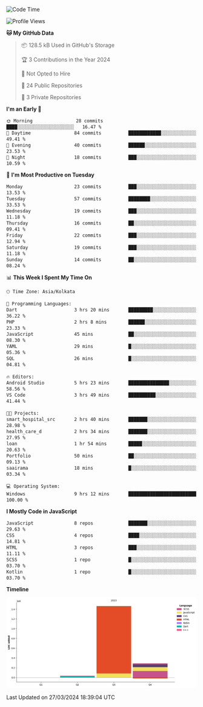 <!--START_SECTION:waka-->
![Code Time](http://img.shields.io/badge/Code%20Time-294%20hrs%209%20mins-blue)

![Profile Views](http://img.shields.io/badge/Profile%20Views-0-blue)

**🐱 My GitHub Data** 

> 📦 128.5 kB Used in GitHub's Storage 
 > 
> 🏆 3 Contributions in the Year 2024
 > 
> 🚫 Not Opted to Hire
 > 
> 📜 24 Public Repositories 
 > 
> 🔑 3 Private Repositories 
 > 
**I'm an Early 🐤** 

```text
🌞 Morning                28 commits          ████░░░░░░░░░░░░░░░░░░░░░   16.47 % 
🌆 Daytime                84 commits          ████████████░░░░░░░░░░░░░   49.41 % 
🌃 Evening                40 commits          ██████░░░░░░░░░░░░░░░░░░░   23.53 % 
🌙 Night                  18 commits          ███░░░░░░░░░░░░░░░░░░░░░░   10.59 % 
```
📅 **I'm Most Productive on Tuesday** 

```text
Monday                   23 commits          ███░░░░░░░░░░░░░░░░░░░░░░   13.53 % 
Tuesday                  57 commits          ████████░░░░░░░░░░░░░░░░░   33.53 % 
Wednesday                19 commits          ███░░░░░░░░░░░░░░░░░░░░░░   11.18 % 
Thursday                 16 commits          ██░░░░░░░░░░░░░░░░░░░░░░░   09.41 % 
Friday                   22 commits          ███░░░░░░░░░░░░░░░░░░░░░░   12.94 % 
Saturday                 19 commits          ███░░░░░░░░░░░░░░░░░░░░░░   11.18 % 
Sunday                   14 commits          ██░░░░░░░░░░░░░░░░░░░░░░░   08.24 % 
```


📊 **This Week I Spent My Time On** 

```text
🕑︎ Time Zone: Asia/Kolkata

💬 Programming Languages: 
Dart                     3 hrs 20 mins       █████████░░░░░░░░░░░░░░░░   36.22 % 
PHP                      2 hrs 8 mins        ██████░░░░░░░░░░░░░░░░░░░   23.33 % 
JavaScript               45 mins             ██░░░░░░░░░░░░░░░░░░░░░░░   08.30 % 
YAML                     29 mins             █░░░░░░░░░░░░░░░░░░░░░░░░   05.36 % 
SQL                      26 mins             █░░░░░░░░░░░░░░░░░░░░░░░░   04.81 % 

🔥 Editors: 
Android Studio           5 hrs 23 mins       ███████████████░░░░░░░░░░   58.56 % 
VS Code                  3 hrs 49 mins       ██████████░░░░░░░░░░░░░░░   41.44 % 

🐱‍💻 Projects: 
smart_hospital_src       2 hrs 40 mins       ███████░░░░░░░░░░░░░░░░░░   28.98 % 
health_care_d            2 hrs 34 mins       ███████░░░░░░░░░░░░░░░░░░   27.95 % 
loan                     1 hr 54 mins        █████░░░░░░░░░░░░░░░░░░░░   20.63 % 
Portfolio                50 mins             ██░░░░░░░░░░░░░░░░░░░░░░░   09.13 % 
saairama                 18 mins             █░░░░░░░░░░░░░░░░░░░░░░░░   03.34 % 

💻 Operating System: 
Windows                  9 hrs 12 mins       █████████████████████████   100.00 % 
```

**I Mostly Code in JavaScript** 

```text
JavaScript               8 repos             ███████░░░░░░░░░░░░░░░░░░   29.63 % 
CSS                      4 repos             ████░░░░░░░░░░░░░░░░░░░░░   14.81 % 
HTML                     3 repos             ███░░░░░░░░░░░░░░░░░░░░░░   11.11 % 
SCSS                     1 repo              █░░░░░░░░░░░░░░░░░░░░░░░░   03.70 % 
Kotlin                   1 repo              █░░░░░░░░░░░░░░░░░░░░░░░░   03.70 % 
```



**Timeline**

![Lines of Code chart](https://raw.githubusercontent.com/sairam030/sairam030/main/assets/bar_graph.png)


 Last Updated on 27/03/2024 18:39:04 UTC
<!--END_SECTION:waka-->
